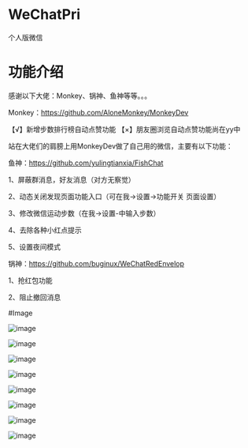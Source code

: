 # WeChatPri
个人版微信

# 功能介绍
感谢以下大佬：Monkey、锅神、鱼神等等。。。

Monkey：https://github.com/AloneMonkey/MonkeyDev

【√】新增步数排行榜自动点赞功能
【×】朋友圈浏览自动点赞功能尚在yy中

站在大佬们的肩膀上用MonkeyDev做了自己用的微信，主要有以下功能：

鱼神：https://github.com/yulingtianxia/FishChat

1、屏蔽群消息，好友消息（对方无察觉）

2、动态关闭发现页面功能入口（可在我->设置->功能开关 页面设置）

3、修改微信运动步数（在我->设置-中输入步数）

4、去除各种小红点提示

5、设置夜间模式




锅神：https://github.com/buginux/WeChatRedEnvelop

1、抢红包功能

2、阻止撤回消息


#Image

 ![image](https://github.com/Lorwy/WeChatPri/blob/master/WeChatPri/Image/WX20170818-155037.png)

 ![image](https://github.com/Lorwy/WeChatPri/blob/master/WeChatPri/Image/IMG_2800.PNG)

 ![image](https://github.com/Lorwy/WeChatPri/blob/master/WeChatPri/Image/IMG_2801.PNG)

 ![image](https://github.com/Lorwy/WeChatPri/blob/master/WeChatPri/Image/IMG_2802.PNG)

 ![image](https://github.com/Lorwy/WeChatPri/blob/master/WeChatPri/Image/IMG_2803.PNG)

 ![image](https://github.com/Lorwy/WeChatPri/blob/master/WeChatPri/Image/IMG_2804.PNG)

 ![image](https://github.com/Lorwy/WeChatPri/blob/master/WeChatPri/Image/IMG_2805.PNG)

 ![image](https://github.com/Lorwy/WeChatPri/blob/master/WeChatPri/Image/IMG_2806.PNG)
